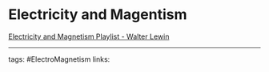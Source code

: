 # Electricity and Magentism
[Electricity and Magnetism Playlist - Walter Lewin](https://www.youtube.com/playlist?list=PLyQSN7X0ro2314mKyUiOILaOC2hk6Pc3j)

---
tags: #ElectroMagnetism 
links: